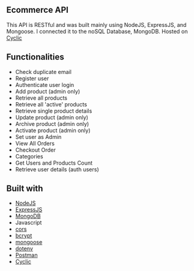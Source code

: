## Ecommerce API

This API is RESTful and was built mainly using NodeJS, ExpressJS, and Mongoose. I connected it to the noSQL Database, MongoDB. Hosted on [Cyclic](https://www.cyclic.sh/)

## Functionalities
- Check duplicate email
- Register user
- Authenticate user login
- Add product (admin only)
- Retrieve all products
- Retrieve all 'active' products
- Retrieve single product details
- Update product (admin only)
- Archive product (admin only)
- Activate product (admin only)
- Set user as Admin
- View All Orders
- Checkout Order
- Categories
- Get Users and Products Count
- Retrieve user details (auth users)


## Built with

- [NodeJS](https://nodejs.org/en)
- [ExpressJS](https://expressjs.com/)
- [MongoDB](https://www.mongodb.com/)
- Javascript
- [cors](https://expressjs.com/en/resources/middleware/cors.html)
- [bcrypt](https://www.npmjs.com/package/bcrypt)
- [mongoose](https://mongoosejs.com/)
- [dotenv](https://www.npmjs.com/package/dotenv)
- [Postman](https://www.postman.com/)
- [Cyclic](https://www.cyclic.sh/)
